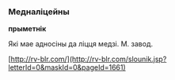 ### Медналіцейны
**прыметнік**

Які мае адносіны да ліцця медзі. М. завод.

<a rel="author">[http://rv-blr.com/](http://rv-blr.com/slounik.jsp?letterId=0&maskId=0&pageId=1661)</a>
